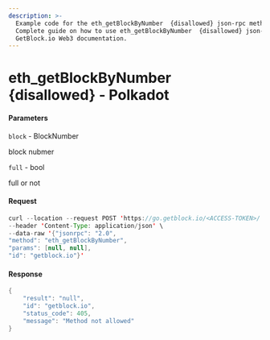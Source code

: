 ```yaml
---
description: >-
  Example code for the eth_getBlockByNumber  {disallowed} json-rpc method.
  Сomplete guide on how to use eth_getBlockByNumber  {disallowed} json-rpc in
  GetBlock.io Web3 documentation.
---
```


# eth\_getBlockByNumber {disallowed} - Polkadot

#### Parameters

`block` - BlockNumber

block nubmer

`full` - bool

full or not

#### Request

```java
curl --location --request POST 'https://go.getblock.io/<ACCESS-TOKEN>/' \
--header 'Content-Type: application/json' \
--data-raw '{"jsonrpc": "2.0",
"method": "eth_getBlockByNumber",
"params": [null, null],
"id": "getblock.io"}'
```

#### Response

```java
{
    "result": "null",
    "id": "getblock.io",
    "status_code": 405,
    "message": "Method not allowed"
}
```

